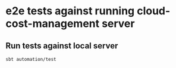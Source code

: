 # e2e tests against running cloud-cost-management server

## Run tests against local server
`sbt automation/test`